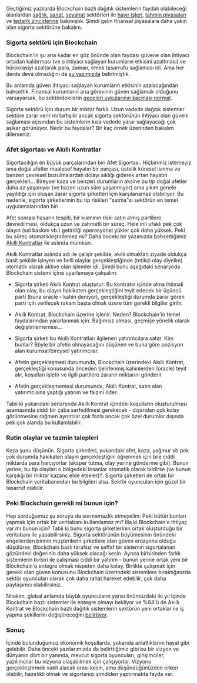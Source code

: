
Geçtiğimiz yazılarda Blockchain bazlı dağıtık sistemlerin faydalı olabileceği alanlardan [sağlık](https://ademimerkezi.com/genel/2018/04/17/saglik-icin-blockchain.html), [sanat](https://ademimerkezi.com/genel/2018/04/06/sanat-icin-blockchain.html), [seyahat](https://ademimerkezi.com/genel/2018/07/06/seyahat-icin-blockchain.html) sektörleri ile [hayır işleri](https://ademimerkezi.com/genel/2018/03/29/Iyilik-icin-blockchain.html), [tahmin piyasaları](https://ademimerkezi.com/genel/2018/07/13/gelecegi-tahmin-icin-blockchain.html) ve [tedarik zincirlerine](https://ademimerkezi.com/genel/2018/08/17/tedarik-zinciri-icin-blockchain.html) bakmıştık.  Şimdi gelin finansal piyasalara daha yakın olan sigorta sektörüne bakalım. 

### Sigorta sektörü için Blockchain

Blockchain'in şu ana kadar en göz önünde olan faydası güvene olan ihtiyacı ortadan kaldırması (ve o ihtiyacı sağlayan kurumların etkisini azaltması) ve bürokrasiyi azaltarak para, zaman, emek tasarrufu sağlaması idi. Ama her derde deva olmadığını da [şu yazımızda](https://ademimerkezi.com/genel/2018/08/03/blockchain-her-derde-deva-mi.html) belirtmiştik. 

Bu anlamda güven ihtiyacı sağlayan kurumların etkisinin azalacağından bahsettik. Finansal kurumların ana görevinin güven sağlamak olduğunu varsayarsak, bu sektördekilerin [geceleri uykularının kaçması normal](https://ademimerkezi.com/genel/2018/03/01/Geceleri-uykunuzu-ne-kaciriyor.html).

Sigorta sektörü için durum bir miktar farklı. Uzun vadede dağıtık sistemler sektöre zarar verir mi tartışılır ancak sigorta sektörünün ihtiyacı olan güveni sağlaması açısından bu sistemlerin kısa vadede yarar sağlayacağı çok aşikar görünüyor. Nedir bu faydalar? Bir kaç örnek üzerinden bakalım dilerseniz:

### Afet sigortası ve Akıllı Kontratlar

Sigortacılığın en büyük parçalarından biri Afet Sigortası. Hiçbirimiz istemeyiz ama doğal afetler maalesef hayatın bir parçası, üstelik küresel ısınma ve benzeri çevresel bozulmalardan dolayı sıklığı giderek artan hayatın gerçekleri... Bireysel kaza ve benzeri durumların aksine bu tip doğal afetler daha az yaşanıyor (ve bazen uzun süre yaşanmıyor) ama yıkım genele yayıldığı için oluşan zarar sigorta şirketleri için karşılanamaz olabiliyor. Bu nedenle, sigorta şirketlerinin bu tip riskleri "satma"sı sektörün en temel uygulamalarından biri. 

Afet sonrası hasarın tespiti, bir kısmının riski satın almış partilere devredilmesi, oldukça uzun ve zahmetli bir süreç. Hele irili ufaklı pek çok olayın (sel baskını vb.) getirdiği operasyonel yükler çok daha yüksek. Peki bu süreç otomatikleştirilemez mi? Daha önceki bir yazımızda bahsettiğimiz [Akıllı Kontratlar](https://ademimerkezi.com/genel/2018/06/29/bu-kontratlar-cok-akilli-ethereum-ve-akilli-kontratlar.html) ile aslında mümkün. 

Akıllı Kontratlar aslında adı ile çelişir şekilde, akıllı olmaktan ziyade oldukça basit şekilde işleyen ve belli olaylar gerçekleştiğinde (tetikçi olay diyelim) otomatik olarak aktive olan işlemler idi. Şimdi bunu aşağıdaki senaryoda Blockchain sistemi içine uyarlamaya çalışalım: 

* Sigorta şirketi Akıllı Kontrat oluşturur: Bu kontratın içinde olma ihtimali olan olay, bu olayın hakikaten gerçekleştiğini teyit edecek bir üçüncü parti (buna oracle - kahin deniyor), gerçekleştiği durumda zarar gören parti için verilecek rakam başta olmak üzere tüm gerekli bilgiler girilir. 

* Akıllı Kontrat, Blockchain üzerine işlenir. Neden? Blockchain'in temel faydalarından yararlanmak için. Bağımsız olması, geçmişe yönelik olarak değiştirilememesi...

* Sigorta şirketi bu Akıllı Kontratları ilgilenen yatırımcılara satar. Kim bunlar? Böyle bir afetin olmayacağını düşünen ve buna göre pozisyon alan kurumsal/bireysel yatırımcılar. 

* Afetin gerçekleşmesi durumunda, Blockchain üzerindeki Akıllı Kontrat, gerçekleştiği konusunda önceden belirlenmiş kahinlerden (oracle) teyit alır, koşulları işletir ve ilgili partilere zararın miktarını gönderir

* Afetin gerçekleşmemesi durumunda, Akıllı Kontrat, satın alan yatırımcısına yaptığı yatırım ve faizini öder. 

Tabii ki yukarıdaki senaryoda Akıllı Kontrat içindeki koşulların oluşturulması aşamasında ciddi bir çaba sarfedilmesi gerekecek - dışarıdan çok kolay görünmesine rağmen ayrıntılar çok fazla ancak çok özel durumlar dışında pek çok alanda bu kullanılabilir. 

### Rutin olaylar ve tazmin talepleri

Keza şunu düşünün. Sigorta şirketleri, yukarıdaki afet, kaza, yağmur vb pek çok durumda hakikaten olayın gerçekleştiğini öğrenmek için bile ciddi miktarda para harcıyorlar (eksper tutma, olay yerine gönderme gibi). Bunun yerine, bu tip olayları o bölgedeki insanlar otomatik olarak bildirse (ve bunun karşılığı bir miktar kazanç elde etseler)?. Sigorta şirketleri de ortak bir Blockchain veritabanından bu bilgileri alsa.  Sektör oyuncuları için güzel bir tasarruf olabilir. 

### Peki Blockchain gerekli mi bunun için?

Hep sorduğumuz şu soruyu da sormamazlık etmeyelim: Peki bütün bunları yapmak için ortak bir veritabanı kullanılamaz mı? İlla ki Blockchain'e ihtiyaç var mı bunun için? Tabii ki bunu sigorta şirketlerinin ortak oluşturduğu bir veritabanı ile yapabilirsiniz.   Sigorta sektörünün büyümesinin önündeki engellerden birinin müşterilerin şirketlere olan güven erozyonu olduğu düşülürse, Blockchain bazlı tarafsız ve şeffaf bir sistemin sigortalanan gözündeki değerinin daha yüksek olacağı kesin. Ayrıca birbirinden farklı sistemlerin birbiri ile çalışması ciddi bir yatırım - bunun yerine ortak yeni bir Blockchain'e entegre olmak nispeten daha kolay. Birlikte çalışmak için gerekli olan güven konusunu Blockchain üzerindeki sistemlere bıraktığınızda sektör oyuncuları olarak çok daha rahat hareket edebilir, çok daha paylaşımcı olabilirsiniz. 

Nitekim, global anlamda büyük oyuncuların yarısı önümüzdeki iki yıl içinde Blockchain bazlı sistemler ile entegre olmayı bekliyor ve %84'ü de Akıllı Kontrat ve Blockchain bazlı dağıtık sistemlerin sektörün yeni ortaklar ile iş yapma şekillerini değiştireceğini [belirtiyor](https://insuranceblog.accenture.com/ultimate-guide-to-blockchain-in-insurance).

### Sonuç

İçinde bulunduğumuz ekonomik koşullarda, yukarıda anlattıklarım hayal gibi gelebilir. Daha önceki yazılarımızda da belirttiğimiz gibi bu bir vizyon ve dünyanın dört bir yanında, mevcut sigorta oyuncuları, girişimciler, yazılımcılar bu vizyona ulaşabilmek için çalışıyorlar. Vizyonu gerçekleştirmek vakit alacak orası kesin, ama düşündüğünüzden erken olabilir, hazırlıklı olmak ve sigortanızı şimdiden yaptırmakta fayda var. 

